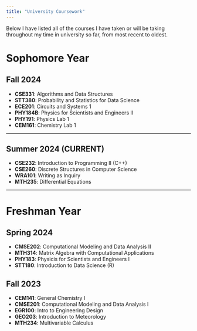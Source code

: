 ```yaml
---
title: "University Coursework"
---
```


Below I have listed all of the courses I have taken or will be taking throughout my time in university so far, from most recent to oldest.

# Sophomore Year

## Fall 2024

* **CSE331**: Algorithms and Data Structures
* **STT380**: Probability and Statistics for Data Science
* **ECE201**: Circuits and Systems 1
* **PHY184B**: Physics for Scientists and Engineers II
* **PHY191**: Physics Lab 1
* **CEM161**: Chemistry Lab 1

---

## Summer 2024 (CURRENT)

* **CSE232**: Introduction to Programming II (C++)
* **CSE260**: Discrete Structures in Computer Science
* **WRA101**: Writing as Inquiry
* **MTH235**: Differential Equations

---

# Freshman Year

## Spring 2024

* **CMSE202**: Computational Modeling and Data Analysis II
* **MTH314**: Matrix Algebra with Computational Applications
* **PHY183**: Physicis for Scientists and Engineers I
* **STT180**: Introduction to Data Science (R)

## Fall 2023

* **CEM141**: General Chemistry I
* **CMSE201**: Computational Modeling and Data Analysis I
* **EGR100**: Intro to Engineering Design
* **GEO203**: Introduction to Meteorology
* **MTH234**: Multivariable Calculus
